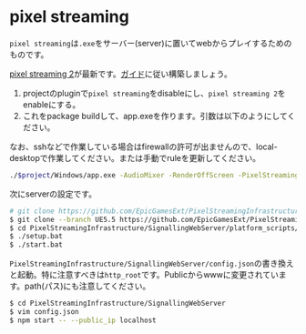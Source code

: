 # pixel streaming

`pixel streaming`は`.exe`をサーバー(server)に置いてwebからプレイするためのものです。

[pixel streaming 2](https://github.com/EpicGamesExt/PixelStreamingInfrastructure/)が最新です。[ガイド](https://github.com/EpicGamesExt/PixelStreamingInfrastructure/blob/master/Docs/pixel-streaming-2-migration-guide.md)に従い構築しましょう。

1. projectのpluginで`pixel streaming`をdisableにし、`pixel streaming 2`をenableにする。
2. これをpackage buildして、app.exeを作ります。引数は以下のようにしてください。

なお、sshなどで作業している場合はfirewallの許可が出ませんので、local-desktopで作業してください。または手動でruleを更新してください。

```sh
./$project/Windows/app.exe -AudioMixer -RenderOffScreen -PixelStreamingSignallingURL="ws://127.0.0.1:8888"
```

次にserverの設定です。

```sh
# git clone https://github.com/EpicGamesExt/PixelStreamingInfrastructure.git
$ git clone --branch UE5.5 https://github.com/EpicGamesExt/PixelStreamingInfrastructure.git
$ cd PixelStreamingInfrastructure/SignallingWebServer/platform_scripts/cmd
$ ./setup.bat
$ ./start.bat
```

`PixelStreamingInfrastructure/SignallingWebServer/config.json`の書き換えと起動。特に注意すべきは`http_root`です。Publicからwwwに変更されています。path(パス)にも注意してください。

```sh
$ cd PixelStreamingInfrastructure/SignallingWebServer
$ vim config.json
$ npm start -- --public_ip localhost
```
